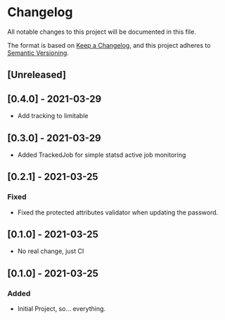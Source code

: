 # Changelog
All notable changes to this project will be documented in this file.

The format is based on [Keep a Changelog](https://keepachangelog.com/en/1.0.0/),
and this project adheres to [Semantic Versioning](https://semver.org/spec/v2.0.0.html).

## [Unreleased]

## [0.4.0] - 2021-03-29
- Add tracking to limitable

## [0.3.0] - 2021-03-29
- Added TrackedJob for simple statsd active job monitoring

## [0.2.1] - 2021-03-25
### Fixed
- Fixed the protected attributes validator when updating the password.

## [0.1.0] - 2021-03-25
- No real change, just CI

## [0.1.0] - 2021-03-25
### Added
- Initial Project, so... everything.
